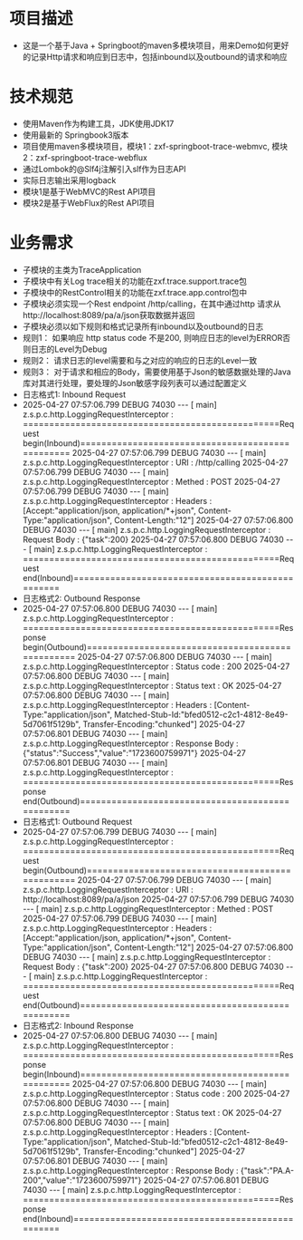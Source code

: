 # 项目描述
- 这是一个基于Java + Springboot的maven多模块项目，用来Demo如何更好的记录Http请求和响应到日志中，包括inbound以及outbound的请求和响应

# 技术规范
- 使用Maven作为构建工具，JDK使用JDK17
- 使用最新的 Springbook3版本
- 项目使用maven多模块项目，模块1：zxf-springboot-trace-webmvc, 模块2：zxf-springboot-trace-webflux
- 通过Lombok的@Slf4j注解引入slf作为日志API
- 实际日志输出采用logback
- 模块1是基于WebMVC的Rest API项目
- 模块2是基于WebFlux的Rest API项目

# 业务需求
- 子模块的主类为TraceApplication
- 子模块中有关Log trace相关的功能在zxf.trace.support.trace包
- 子模块中的RestControl相关的功能在zxf.trace.app.control包中
- 子模块必须实现一个Rest endpoint /http/calling，在其中通过http 请求从http://localhost:8089/pa/a/json获取数据并返回
- 子模块必须以如下规则和格式记录所有inbound以及outbound的日志
- 规则1： 如果响应 http status code 不是200, 则响应日志的level为ERROR否则日志的Level为Debug
- 规则2： 请求日志的level需要和与之对应的响应的日志的Level一致
- 规则3： 对于请求和相应的Body，需要使用基于Json的敏感数据处理的Java库对其进行处理，要处理的Json敏感字段列表可以通过配置定义
- 日志格式1: Inbound Request
- 2025-04-27 07:57:06.799 DEBUG 74030 --- [           main] z.s.p.c.http.LoggingRequestInterceptor   : =================================================Request begin(Inbound)=================================================
  2025-04-27 07:57:06.799 DEBUG 74030 --- [           main] z.s.p.c.http.LoggingRequestInterceptor   : URI             : /http/calling
  2025-04-27 07:57:06.799 DEBUG 74030 --- [           main] z.s.p.c.http.LoggingRequestInterceptor   : Methed          : POST
  2025-04-27 07:57:06.799 DEBUG 74030 --- [           main] z.s.p.c.http.LoggingRequestInterceptor   : Headers         : [Accept:"application/json, application/*+json", Content-Type:"application/json", Content-Length:"12"]
  2025-04-27 07:57:06.800 DEBUG 74030 --- [           main] z.s.p.c.http.LoggingRequestInterceptor   : Request Body    : {"task":200}
  2025-04-27 07:57:06.800 DEBUG 74030 --- [           main] z.s.p.c.http.LoggingRequestInterceptor   : =================================================Request end(Inbound)=================================================
- 日志格式2: Outbound Response
- 2025-04-27 07:57:06.800 DEBUG 74030 --- [           main] z.s.p.c.http.LoggingRequestInterceptor   : =================================================Response begin(Outbound)=================================================
  2025-04-27 07:57:06.800 DEBUG 74030 --- [           main] z.s.p.c.http.LoggingRequestInterceptor   : Status code     : 200
  2025-04-27 07:57:06.800 DEBUG 74030 --- [           main] z.s.p.c.http.LoggingRequestInterceptor   : Status text     : OK
  2025-04-27 07:57:06.800 DEBUG 74030 --- [           main] z.s.p.c.http.LoggingRequestInterceptor   : Headers         : [Content-Type:"application/json", Matched-Stub-Id:"bfed0512-c2c1-4812-8e49-5d7061f5129b", Transfer-Encoding:"chunked"]
  2025-04-27 07:57:06.801 DEBUG 74030 --- [           main] z.s.p.c.http.LoggingRequestInterceptor   : Response Body   : {"status":"Success","value":"1723600759971"}
  2025-04-27 07:57:06.801 DEBUG 74030 --- [           main] z.s.p.c.http.LoggingRequestInterceptor   : =================================================Response end(Outbound)=================================================
- 日志格式1: Outbound Request
- 2025-04-27 07:57:06.799 DEBUG 74030 --- [           main] z.s.p.c.http.LoggingRequestInterceptor   : =================================================Request begin(Outbound)=================================================
  2025-04-27 07:57:06.799 DEBUG 74030 --- [           main] z.s.p.c.http.LoggingRequestInterceptor   : URI             : http://localhost:8089/pa/a/json
  2025-04-27 07:57:06.799 DEBUG 74030 --- [           main] z.s.p.c.http.LoggingRequestInterceptor   : Methed          : POST
  2025-04-27 07:57:06.799 DEBUG 74030 --- [           main] z.s.p.c.http.LoggingRequestInterceptor   : Headers         : [Accept:"application/json, application/*+json", Content-Type:"application/json", Content-Length:"12"]
  2025-04-27 07:57:06.800 DEBUG 74030 --- [           main] z.s.p.c.http.LoggingRequestInterceptor   : Request Body    : {"task":200}
  2025-04-27 07:57:06.800 DEBUG 74030 --- [           main] z.s.p.c.http.LoggingRequestInterceptor   : =================================================Request end(Outbound)=================================================
- 日志格式2: Inbound Response
- 2025-04-27 07:57:06.800 DEBUG 74030 --- [           main] z.s.p.c.http.LoggingRequestInterceptor   : =================================================Response begin(Inbound)=================================================
  2025-04-27 07:57:06.800 DEBUG 74030 --- [           main] z.s.p.c.http.LoggingRequestInterceptor   : Status code     : 200
  2025-04-27 07:57:06.800 DEBUG 74030 --- [           main] z.s.p.c.http.LoggingRequestInterceptor   : Status text     : OK
  2025-04-27 07:57:06.800 DEBUG 74030 --- [           main] z.s.p.c.http.LoggingRequestInterceptor   : Headers         : [Content-Type:"application/json", Matched-Stub-Id:"bfed0512-c2c1-4812-8e49-5d7061f5129b", Transfer-Encoding:"chunked"]
  2025-04-27 07:57:06.801 DEBUG 74030 --- [           main] z.s.p.c.http.LoggingRequestInterceptor   : Response Body   : {"task":"PA.A-200","value":"1723600759971"}
  2025-04-27 07:57:06.801 DEBUG 74030 --- [           main] z.s.p.c.http.LoggingRequestInterceptor   : =================================================Response end(Inbound)=================================================